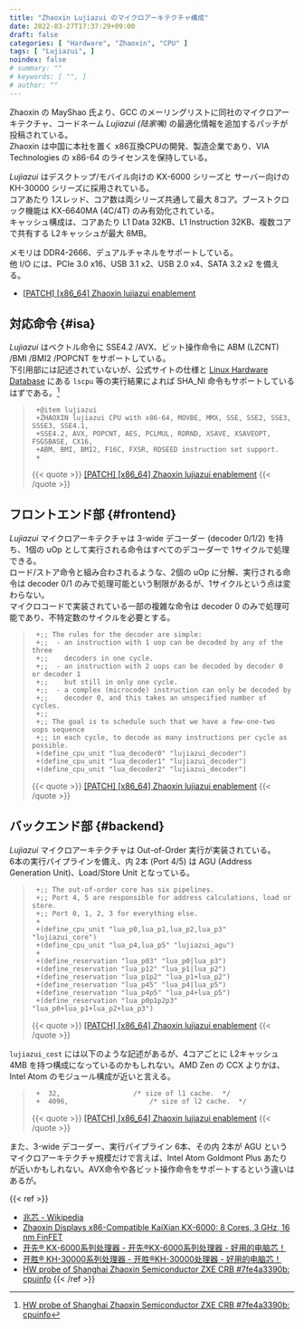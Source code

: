 ```yaml
---
title: "Zhaoxin Lujiazui のマイクロアーキテクチャ構成"
date: 2022-03-27T17:37:29+09:00
draft: false
categories: [ "Hardware", "Zhaoxin", "CPU" ]
tags: [ "Lujiazui", ]
noindex: false
# summary: ""
# keywords: [ "", ]
# author: ""
---
```


Zhaoxin の MayShao 氏より、GCC のメーリングリストに同社のマイクロアーキテクチャ、コードネーム *Lujiazui (陆家嘴)* の最適化情報を追加するパッチが投稿されている。  
Zhaoxin は中国に本社を置く x86互換CPUの開発、製造企業であり、VIA Technologies の x86-64 のライセンスを保持している。  

*Lujiazui* はデスクトップ/モバイル向けの KX-6000 シリーズと サーバー向けの KH-30000 シリーズに採用されている。  
コアあたり 1スレッド、コア数は両シリーズ共通して最大 8コア。ブーストクロック機能は KX-6640MA (4C/4T) のみ有効化されている。  
キャッシュ構成は、コアあたり L1 Data 32KB、L1 Instruction 32KB、複数コアで共有する L2キャッシュが最大 8MB。  

メモリは DDR4-2666、デュアルチャネルをサポートしている。  
他 I/O には、PCIe 3.0 x16、USB 3.1 x2、USB 2.0 x4、SATA 3.2 x2 を備える。  

* [[PATCH] [x86_64] Zhaoxin lujiazui enablement](https://gcc.gnu.org/pipermail/gcc-patches/2022-March/592269.html)

## 対応命令 {#isa}

*Lujiazui* はベクトル命令に SSE4.2 /AVX、ビット操作命令に ABM (LZCNT) /BMI /BMI2 /POPCNT をサポートしている。  
下引用部には記述されていないが、公式サイトの仕様と [Linux Hardware Database](https://linux-hardware.org/) にある `lscpu` 等の実行結果によれば SHA_NI 命令もサポートしているはずである。[^db]  

 > 		+@item lujiazui
 > 		+ZHAOXIN lujiazui CPU with x86-64, MOVBE, MMX, SSE, SSE2, SSE3, SSSE3, SSE4.1,
 > 		+SSE4.2, AVX, POPCNT, AES, PCLMUL, RDRND, XSAVE, XSAVEOPT, FSGSBASE, CX16,
 > 		+ABM, BMI, BMI2, F16C, FXSR, RDSEED instruction set support.
 > 		+
 >
 > {{< quote >}} [[PATCH] [x86_64] Zhaoxin lujiazui enablement](https://gcc.gnu.org/pipermail/gcc-patches/2022-March/592269.html) {{< /quote >}}

[^db]: [HW probe of Shanghai Zhaoxin Semiconductor ZXE CRB #7fe4a3390b: cpuinfo](https://linux-hardware.org/?probe=7fe4a3390b&log=cpuinfo)

## フロントエンド部 {#frontend}

*Lujiazui* マイクロアーキテクチャは 3-wide デコーダー (decoder 0/1/2) を持ち、1個の uOp として実行される命令はすべてのデコーダーで 1サイクルで処理できる。  
ロード/ストア命令と組み合わされるような、2個の uOp に分解、実行される命令は decoder 0/1 のみで処理可能という制限があるが、1サイクルという点は変わらない。  
マイクロコードで実装されている一部の複雑な命令は decoder 0 のみで処理可能であり、不特定数のサイクルを必要とする。  

 > 		+;; The rules for the decoder are simple:
 > 		+;;  - an instruction with 1 uop can be decoded by any of the three
 > 		+;;    decoders in one cycle.
 > 		+;;  - an instruction with 2 uops can be decoded by decoder 0 or decoder 1
 > 		+;;    but still in only one cycle.
 > 		+;;  - a complex (microcode) instruction can only be decoded by
 > 		+;;    decoder 0, and this takes an unspecified number of cycles.
 > 		+;;
 > 		+;; The goal is to schedule such that we have a few-one-two uops sequence
 > 		+;; in each cycle, to decode as many instructions per cycle as possible.
 > 		+(define_cpu_unit "lua_decoder0" "lujiazui_decoder")
 > 		+(define_cpu_unit "lua_decoder1" "lujiazui_decoder")
 > 		+(define_cpu_unit "lua_decoder2" "lujiazui_decoder")
 >
 > {{< quote >}} [[PATCH] [x86_64] Zhaoxin lujiazui enablement](https://gcc.gnu.org/pipermail/gcc-patches/2022-March/592269.html) {{< /quote >}}

## バックエンド部 {#backend}

*Lujiazui* マイクロアーキテクチャは Out-of-Order 実行が実装されている。  
6本の実行パイプラインを備え、内 2本 (Port 4/5) は AGU (Address Generation Unit)、Load/Store Unit となっている。  

 > 		+;; The out-of-order core has six pipelines.
 > 		+;; Port 4, 5 are responsible for address calculations, load or store.
 > 		+;; Port 0, 1, 2, 3 for everything else.
 > 		+
 > 		+(define_cpu_unit "lua_p0,lua_p1,lua_p2,lua_p3" "lujiazui_core")
 > 		+(define_cpu_unit "lua_p4,lua_p5" "lujiazui_agu")
 > 		+
 > 		+(define_reservation "lua_p03" "lua_p0|lua_p3")
 > 		+(define_reservation "lua_p12" "lua_p1|lua_p2")
 > 		+(define_reservation "lua_p1p2" "lua_p1+lua_p2")
 > 		+(define_reservation "lua_p45" "lua_p4|lua_p5")
 > 		+(define_reservation "lua_p4p5" "lua_p4+lua_p5")
 > 		+(define_reservation "lua_p0p1p2p3" "lua_p0+lua_p1+lua_p2+lua_p3")
 >
 > {{< quote >}} [[PATCH] [x86_64] Zhaoxin lujiazui enablement](https://gcc.gnu.org/pipermail/gcc-patches/2022-March/592269.html) {{< /quote >}}


`lujiazui_cost` には以下のような記述があるが、4コアごとに L2キャッシュ 4MB を持つ構成になっているのかもしれない。AMD Zen の CCX よりかは、Intel Atom のモジュール構成が近いと言える。  

 > 		+  32,				  	/* size of l1 cache.  */
 > 		+  4096,					/* size of l2 cache.  */
 >
 > {{< quote >}} [[PATCH] [x86_64] Zhaoxin lujiazui enablement](https://gcc.gnu.org/pipermail/gcc-patches/2022-March/592269.html) {{< /quote >}}

また、3-wide デコーダー、実行パイプライン 6本、その内 2本が AGU というマイクロアーキテクチャ規模だけで言えば、Intel Atom Goldmont Plus あたりが近いかもしれない。AVX命令や各ビット操作命令をサポートするという違いはあるが。  

{{< ref >}}
 * [兆芯 - Wikipedia](https://ja.wikipedia.org/wiki/%E5%85%86%E8%8A%AF)
 * [Zhaoxin Displays x86-Compatible KaiXian KX-6000: 8 Cores, 3 GHz, 16 nm FinFET](https://www.anandtech.com/show/13388/zhaoxin-shows-x86-compatible-kaixian-kx6000)
 * [开先® KX-6000系列处理器 - 开先®KX-6000系列处理器 - 好用的电脑芯！](https://www.zhaoxin.com/prod_view.aspx?nid=3&typeid=129&id=327)
 * [开胜® KH-30000系列处理器 - 开胜®KH-30000处理器 - 好用的电脑芯！](https://www.zhaoxin.com/prod_view.aspx?nid=3&typeid=95&id=322)
 * [HW probe of Shanghai Zhaoxin Semiconductor ZXE CRB #7fe4a3390b: cpuinfo](https://linux-hardware.org/?probe=7fe4a3390b&log=cpuinfo)
{{< /ref >}}
